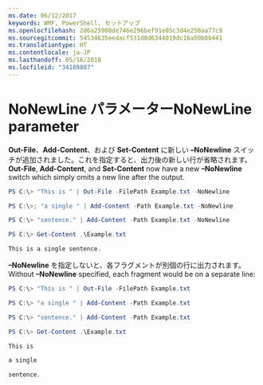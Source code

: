 ```yaml
---
ms.date: 06/12/2017
keywords: WMF, PowerShell, セットアップ
ms.openlocfilehash: 2d6a25908de746e296bef91e05c3d4e250aa77c9
ms.sourcegitcommit: 54534635eedacf531d8d6344019dc16a50b8b441
ms.translationtype: HT
ms.contentlocale: ja-JP
ms.lasthandoff: 05/16/2018
ms.locfileid: "34189807"
---
```

# <a name="nonewline-parameter"></a><span data-ttu-id="c9c6e-102">NoNewLine パラメーター</span><span class="sxs-lookup"><span data-stu-id="c9c6e-102">NoNewLine parameter</span></span>
<span data-ttu-id="c9c6e-103">**Out-File**、**Add-Content**、および **Set-Content** に新しい **–NoNewline** スイッチが追加されました。これを指定すると、出力後の新しい行が省略されます。</span><span class="sxs-lookup"><span data-stu-id="c9c6e-103">**Out-File**, **Add-Content**, and **Set-Content** now have a new **–NoNewline** switch which simply omits a new line after the output.</span></span>
```powershell
PS C:\> "This is " | Out-File -FilePath Example.txt -NoNewline

PS C:\>; "a single " | Add-Content -Path Example.txt -NoNewline

PS C:\> "sentence." | Add-Content -Path Example.txt -NoNewline

PS C:\> Get-Content .\Example.txt

This is a single sentence.
```
<span data-ttu-id="c9c6e-104">**–NoNewline** を指定しないと、各フラグメントが別個の行に出力されます。</span><span class="sxs-lookup"><span data-stu-id="c9c6e-104">Without **–NoNewline** specified, each fragment would be on a separate line:</span></span>
```powershell
PS C:\> "This is " | Out-File -FilePath Example.txt

PS C:\> "a single " | Add-Content -Path Example.txt

PS C:\> "sentence." | Add-Content -Path Example.txt

PS C:\> Get-Content .\Example.txt

This is

a single

sentence.
```

